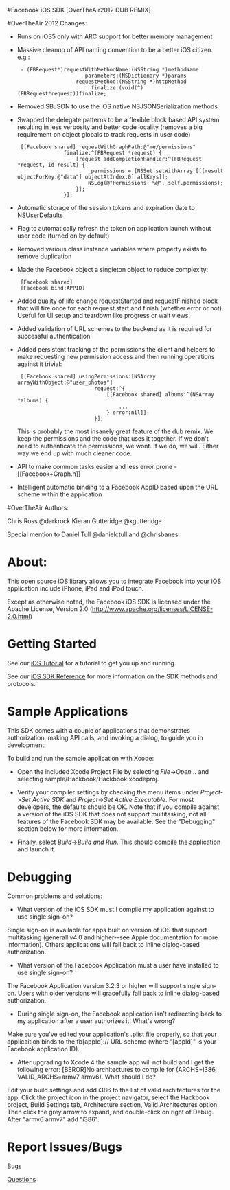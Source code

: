 #Facebook iOS SDK [OverTheAir2012 DUB REMIX]

#OverTheAir 2012 Changes:

 - Runs on iOS5 only with ARC support for better memory management
 - Massive cleanup of API naming convention to be a better iOS citizen. e.g.:

    	- (FBRequest*)requestWithMethodName:(NSString *)methodName
                             parameters:(NSDictionary *)params
                          requestMethod:(NSString *)httpMethod
                               finalize:(void(^)(FBRequest*request))finalize;
                               
 - Removed SBJSON to use the iOS native NSJSONSerialization methods
 - Swapped the delegate patterns to be a flexible block based API system resulting in less verbosity and better code locality (removes a big requirement on object globals to track requests in user code)

    	[[Facebook shared] requestWithGraphPath:@"me/permissions"
                      finalize:^(FBRequest *request) {
                          [request addCompletionHandler:^(FBRequest *request, id result) {
                              _permissions = [NSSet setWithArray:[[[result objectForKey:@"data"] objectAtIndex:0] allKeys]];
                              NSLog(@"Permissions: %@", self.permissions);
                          }];
                      }];

 - Automatic storage of the session tokens and expiration date to NSUserDefaults
 - Flag to automatically refresh the token on application launch without user code (turned on by default)
 - Removed various class instance variables where property exists to remove duplication
 - Made the Facebook object a singleton object to reduce complexity:

		[Facebook shared]
		[Facebook bind:APPID]
    
 - Added quality of life change requestStarted and requestFinished block that will fire once for each request start and finish (whether error or not). Useful for UI setup and teardown like progress or wait views.
 - Added validation of URL schemes to the backend as it is required for successful authentication
 - Added persistent tracking of the permissions the client and helpers to make requesting new permission access and then running operations against it trivial:

		[[Facebook shared] usingPermissions:[NSArray arrayWithObject:@"user_photos"] 
                                request:^{
                                    [[Facebook shared] albums:^(NSArray *albums) {
                                        ...
                                    } error:nil]];
                                }];
                                
   This is probably the most insanely great feature of the dub remix. We keep the permissions and the code that uses it together. If we don't need to authenticate the permissions, we wont. If we do, we will. Either way we end up with much cleaner code.
 - API to make common tasks easier and less error prone - [[Facebook+Graph.h]]
 - Intelligent automatic binding to a Facebook AppID based upon the URL scheme within the application

#OverTheAir Authors:

Chris Ross @darkrock
Kieran Gutteridge @kgutteridge 

Special mention to Daniel Tull @danielctull and @chrisbanes

About:
======

This open source iOS library allows you to integrate Facebook into your iOS application include iPhone, iPad and iPod touch.

Except as otherwise noted, the Facebook iOS SDK is licensed under the Apache License, Version 2.0 (http://www.apache.org/licenses/LICENSE-2.0.html)

Getting Started
===============

See our [iOS Tutorial](https://developers.facebook.com/docs/guides/mobile/ios/) for a tutorial to get you up and running.

See our [iOS SDK Reference](https://developers.facebook.com/docs/reference/iossdk/) for more information on the SDK methods and protocols.

Sample Applications
===============

This SDK comes with a couple of applications that demonstrates authorization, making API calls, and invoking a dialog, to guide you in development.

To build and run the sample application with Xcode:

* Open the included Xcode Project File by selecting _File_->_Open..._ and selecting sample/Hackbook/Hackbook.xcodeproj.

* Verify your compiler settings by checking the menu items under _Project_->_Set Active SDK_ and _Project_->_Set Active Executable_. For most developers, the defaults should be OK. Note that if you compile against a version of the iOS SDK that does not support multitasking, not all features of the Facebook SDK may be available. See the "Debugging" section below for more information.

* Finally, select _Build_->_Build and Run_. This should compile the application and launch it.


Debugging
===============

Common problems and solutions:

* What version of the iOS SDK must I compile my application against to use single sign-on?

Single sign-on is available for apps built on version of iOS that support multitasking (generall v4.0 and higher--see Apple documentation for more information). Others applications will fall back to inline dialog-based authorization.

* What version of the Facebook Application must a user have installed to use single sign-on?

The Facebook Application version 3.2.3 or higher will support single sign-on. Users with older versions will gracefully fall back to inline dialog-based authorization.

* During single sign-on, the Facebook application isn't redirecting back to my application after a user authorizes it. What's wrong?

Make sure you've edited your application's .plist file properly, so that your applicaition binds to the fb\[appId\]:// URL scheme (where "\[appId\]" is your Facebook application ID).

* After upgrading to Xcode 4 the sample app will not build and I get the following error: [BEROR]No architectures to compile for (ARCHS=i386, VALID_ARCHS=armv7 armv6). What should I do?

Edit your build settings and add i386 to the list of valid architectures for the app. Click the project icon in the project navigator, select the Hackbook project, Build Settings tab, Architecture section, Valid Architectures option. Then click the grey arrow to expand, and double-click on right of Debug. After "armv6 armv7" add "i386".


Report Issues/Bugs
===============
[Bugs](https://developers.facebook.com/bugs)

[Questions](http://facebook.stackoverflow.com/questions/tagged/android)
